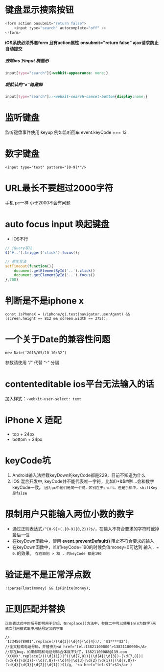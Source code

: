 # 键盘显示搜索按钮
```javascript
<form action onsubmit="return false">
    <input type="search" autocomplete="off" />
</form>
```

**iOS系统必须外套form 且有action属性**
**onsubmit="return false" ajax请求防止自动提交**

##### 去除ios下input 椭圆形
```css
input[type="search"]{-webkit-appearance: none;}
```
##### 将默认的“x”隐藏掉
```css
input[type="search"]::-webkit-search-cancel-button{display:none;}
```


# 监听键盘
监听键盘事件使用 keyup
例如监听回车 event.keyCode === 13


# 数字键盘
`<input type="text" pattern="[0-9]*"/>`


# URL最长不要超过2000字符
手机 pc一样.小于2000不会有问题



# auto focus input 唤起键盘
- iOS不行
```javascript
// jQuery写法
$('#..').trigger('click').focus();

// 原生写法
setTimeout(function(){
    document.getElementById('..').click()
    document.getElementById('..').focus()
},700)
```


# 判断是不是iphone x
```
const isPhoneX = (/iphone/gi.test(navigator.userAgent) && (screen.height == 812 && screen.width == 375));
```

# 一个关于Date的兼容性问题
`new Date(‘2018/05/10 10:32’)`

参数请使用 “/” 代替 “-” 分隔


# contenteditable ios平台无法输入的话

加入样式：`-webkit-user-select: text`


# iPhone X 适配

- top + 24px
- bottom + 24px


# keyCode坑

1. Android输入法拦截keyDown的keyCode都是229，目前不知道为什么
2. iOS 混合开发中, keyCode并不能代表唯一字符，比如()*&$#@!...会和数字keyCode一致。
`因为pc中他们是同一个键，区别在于shift。但是手机中，shiftKey是false`

# 限制用户只能输入两位小数的数字

- 通过正则表达式`/^[0-9]+(.[0-9]{0,2})?$/`，在输入不符合要求的字符时截掉最后一位
- 在keyDown函数中，使用 **event.preventDefault()** 阻止不符合要求的输入
- 在keyDown函数中，监听keyCode=190的时候负值money=0可达到 输入`. = 0.`的效果。
`存在缺陷 > 和 . 的keyCode 都是190`

# 验证是不是正常浮点数

`!!parseFloat(money) && isFinite(money);`


# 正则匹配并替换

`正则表达式中的括号即可用于分组，在replace()方法中，参数二中可以使用$n(n为数字)来依次引用模式串中用括号定义的字串`

```
//
'12345678901'.replace(/(\d{3})\d{4}(\d{4})/, '$1****$2');
//全文检索电话号码，并替换为<A href="tel:13821100000">13821100000</A>
//存在bug，如果邮箱和电话号码合体就不对了，13821100088@139.com
'XXXXX'.replace(/((\d{11})|^((\d{7,8})|(\d{4}|\d{3})-(\d{7,8})|(\d{4}|\d{3})-(\d{7,8})-(\d{4}|\d{3}|\d{2}|\d{1})|(\d{7,8})-(\d{4}|\d{3}|\d{2}|\d{1}))$)/g, '<a href="tel:$1">$1</a>')
```
